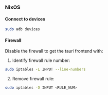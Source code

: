 ### NixOS

#### Connect to devices

```bash
sudo adb devices
```

#### Firewall

Disable the firewall to get the tauri frontend with:

1. Identify firewall rule number: 

```bash
sudo iptables -L INPUT --line-numbers
```

2. Remove firewall rule:

```bash
sudo iptables -D INPUT <RULE_NUM>
```
